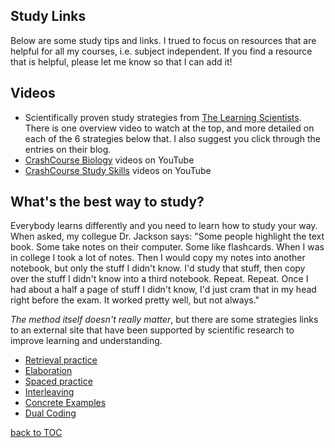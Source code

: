 Study Links
-----------

Below are some study tips and links. I trued to focus on resources that are helpful for all my courses, i.e.  subject independent. If you find a resource that is helpful, please let me know so that I can add it!

Videos
------

*   Scientifically proven study strategies from [The Learning Scientists](http://www.learningscientists.org/videos). There is one overview video to watch at the top, and more detailed on each of the 6 strategies below that. I also suggest you click through the entries on their blog.
*   [CrashCourse Biology](https://www.youtube.com/playlist?list=PL3EED4C1D684D3ADF) videos on YouTube
*   [CrashCourse Study Skills](https://www.youtube.com/playlist?list=PL8dPuuaLjXtNcAJRf3bE1IJU6nMfHj86W) videos on YouTube

What's the best way to study?
-----------------------------

Everybody learns differently and you need to learn how to study your way. When asked, my collegue Dr. Jackson says: "Some people highlight the text book. Some take notes on their computer. Some like flashcards. When I was in college I took a lot of notes. Then I would copy my notes into another notebook, but only the stuff I didn't know. I'd study that stuff, then copy over the stuff I didn't know into a third notebook. Repeat. Repeat. Once I had about a half a page of stuff I didn't know, I'd just cram that in my head right before the exam. It worked pretty well, but not always."

_The method itself doesn't really matter_, but there are some strategies links to an external site that have been supported by scientific research to improve learning and understanding.

*   [Retrieval practice](http://www.learningscientists.org/blog/2016/6/23-1)
*   [Elaboration](http://www.learningscientists.org/blog/2016/7/7-1)
*   [Spaced practice](http://www.learningscientists.org/blog/2016/7/21-1)
*   [Interleaving](http://www.learningscientists.org/blog/2016/8/11-1)
*   [Concrete Examples](http://www.learningscientists.org/blog/2016/8/25-1)
*   [Dual Coding](http://www.learningscientists.org/blog/2016/9/1-1)

  


[back to TOC](./README.md)
